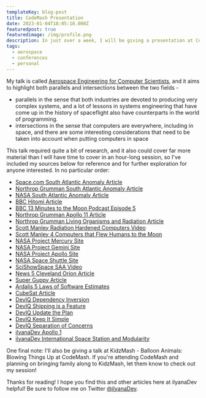 ```yaml
---
templateKey: blog-post
title: CodeMash Presentation
date: 2023-01-04T18:05:10.000Z
featuredpost: true
featuredimage: /img/profile.png
description: In just over a week, I will be giving a presentation at CodeMash, a computer science conference in Sandusky, Ohio. I'm really excited about having been selected as a speaker, albeit a bit nervous about the talk as well!
tags:
  - aerospace
  - conferences
  - personal
---
```


My talk is called [Aerospace Engineering for Computer Scientists](https://www.codemash.org/session-details/?id=378108), and it aims to highlight both parallels and intersections between the two fields - 

- parallels in the sense that both industries are devoted to producing very complex systems, and a lot of lessons in systems engineering that have come up in the history of spaceflight also have counterparts in the world of programming.
- intersections in the sense that computers are everywhere, including in space, and there are some interesting considerations that need to be taken into account when putting computers in space

This talk required quite a bit of research, and it also could cover far more material than I will have time to cover in an hour-long session, so I've included my sources below for reference and for further exploration for anyone interested. In no particular order: 

- [Space.com South Atlantic Anomaly Article](https://www.space.com/bermuda-triangle-in-space.html)
- [Northrop Grumman South Atlantic Anomaly Article](https://now.northropgrumman.com/the-south-atlantic-anomaly-the-bermuda-triangle-of-space/)
- [NASA South Atlantic Anomaly Article](https://www.nasa.gov/feature/nasa-researchers-track-slowly-splitting-dent-in-earth-s-magnetic-field)
- [BBC Hitomi Article](https://www.bbc.com/news/world-asia-36732336)
- [BBC 13 Minutes to the Moon Podcast Episode 5](https://www.bbc.co.uk/programmes/w3csz4dn)
- [Northrop Grumman Apollo 11 Article](https://now.northropgrumman.com/apollo-11-demonstrated-the-daring-of-aerospace-engineering/)
- [Northrop Grumman Living Organisms and Radiation Article](https://now.northropgrumman.com/what-occurs-when-living-organisms-encounter-deep-space-radiation/)
- [Scott Manley Radiation Hardened Computers Video](https://www.youtube.com/watch?v=sx1RyOrpI9c)
- [Scott Manley 4 Computers that Flew Humans to the Moon](https://www.youtube.com/watch?v=YGymMMQbPbo)
- [NASA Project Mercury Site](https://www.nasa.gov/mission_pages/mercury/missions/program-toc.html)
- [NASA Project Gemini Site](https://www.nasa.gov/specials/gemini_gallery/)
- [NASA Project Apollo Site](https://www.nasa.gov/mission_pages/apollo/missions/index.html)
- [NASA Space Shuttle Site](https://www.nasa.gov/mission_pages/shuttle/flyout/index.html)
- [SciShowSpace SAA Video](https://www.youtube.com/watch?v=w-nfF7bK34Y)
- [News 5 Cleveland Orion Article](https://www.news5cleveland.com/news/local-news/oh-erie/nasas-orion-spacecraft-to-arrive-sunday-and-undergo-environmental-testing-in-sandusky)
- [Super Guppy Article](https://warbirdsnews.com/warbird-articles/the-irreplaceable-and-everlasting-super-guppy.html)
- [Ardalis 5 Laws of Software Estimates](https://ardalis.com/the-5-laws-of-software-estimates/)
- [CubeSat Article](https://brightascension.com/how-much-does-it-cost-to-launch-a-cubesat/)
- [DevIQ Dependency Inversion](https://deviq.com/principles/dependency-inversion-principle)
- [DevIQ Shipping is a Feature](https://deviq.com/practices/shipping-is-a-feature)
- [DevIQ Update the Plan](https://deviq.com/practices/update-the-plan)
- [DevIQ Keep It Simple](https://deviq.com/principles/keep-it-simple)
- [DevIQ Separation of Concerns](https://deviq.com/principles/separation-of-concerns)
- [ilyanaDev Apollo 1](https://ilyana.dev/blog/2022-08-06-apollo-1/)
- [ilyanaDev International Space Station and Modularity](https://ilyana.dev/blog/2021-12-01-modularity-future/)

One final note: I'll also be giving a talk at KidzMash - Balloon Animals: Blowing Things Up at CodeMash. If you're attending CodeMash and planning on bringing family along to KidzMash, let them know to check out my session!

Thanks for reading! I hope you find this and other articles here at ilyanaDev helpful! Be sure to follow me on Twitter [@ilyanaDev](https://twitter.com/ilyanaDev).